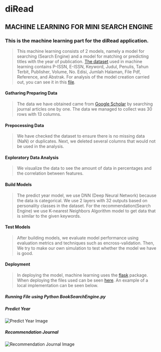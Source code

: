 # diRead
## MACHINE LEARNING FOR MINI SEARCH ENGINE
### This is the machine learning part for the diRead application.

> This machine learning consists of 2 models, namely a model for searching (Search Engine) and a model for matching or predicting titles with the year of publication. [The dataset](https://github.com/ridatMaulana/diRead/blob/a8ce1bed0d791c5f6201f78b15a0d710e616965c/Buku.csv) used in machine learning contains P-ISSN, E-ISSN, Keyword, Judul, Penulis, Tahun Terbit, Publisher, Volume, No. Edisi, Jumlah Halaman, File Pdf, Reference, and Abstrak. For analysis of the model creation carried out, you can see it in this [file](https://github.com/ridatMaulana/diRead/blob/a8ce1bed0d791c5f6201f78b15a0d710e616965c/Books.ipynb).

#### Gatharing Preparing Data
>The data we have obtained came from [Google Scholar](https://scholar.google.com/) by searching journal articles one by one. The data we managed to collect was 30 rows with 13 columns.

#### Prepocessing Data
>We have checked the dataset to ensure there is no missing data (NaN) or duplicates. Next, we deleted several columns that would not be used in the analysis.

#### Exploratory Data Analysis
>We visualize the data to see the amount of data in percentages and the correlation between features.

#### Build Models
>The predict year model, we use DNN (Deep Neural Network) because the data is categorical. We use 2 layers with 32 outputs based on personality classes in the dataset. For the recommendation(Search Engine) we use K-nearest Neighbors Algorithm model to get data that is similar to the given keywords.

#### Test Models
>After building models, we evaluate model performance using evaluation metrics and techniques such as encross-validation. Then, We try to make our own simulation to test whether the model we have is good.

#### Deployment
>In deploying the model, machine learning uses the [flask](https://flask.palletsprojects.com/en/3.0.x/) package. When deploying the files used can be seen [here](https://github.com/ridatMaulana/diRead/blob/a8ce1bed0d791c5f6201f78b15a0d710e616965c/bookSearchEngine.py). An example of a local implementation can be seen below.

##### Running File using **Python BookSearchEngine.py**

##### Predict Year
![Predict Year Image](../model-recommendation/Predict.png)

##### Recommendation Journal
![Recommendation Journal Image](../model-recommendation/Recommendation.png)